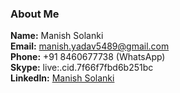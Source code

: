 ### About Me ###

**Name:** Manish Solanki  
**Email:** [manish.yadav5489@gmail.com](mailto:manish.yadav5489@gmail.com)  
**Phone:** +91 8460677738 (WhatsApp)  
**Skype:** live:.cid.7f66f7fbd6b251bc  
**LinkedIn:** [Manish Solanki](https://www.linkedin.com/in/manish-solanki-782240b2/)  
